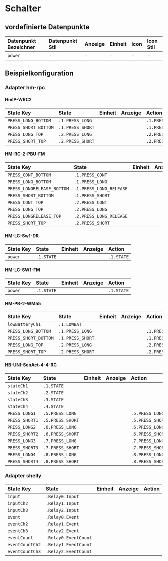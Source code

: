 # Schalter

## vordefinierte Datenpunkte

| Datenpunkt Bezeichner | Datenpunkt Stil | Anzeige | Einheit | Icon | Icon Stil |
| :--- | :--- | :--- | :--- | :--- | :--- |
| `power` | - | - | - | - | - |

## Beispielkonfiguration

### Adapter hm-rpc

#### HmIP-WRC2

| State Key | State | Einheit | Anzeige | Action |
| :--- | :--- | :--- | :--- | :--- |
| `PRESS_LONG_BOTTOM` | `.1.PRESS_LONG` |  |  | `.1.PRESS_LONG` |
| `PRESS_SHORT_BOTTOM` | `.1.PRESS_SHORT` |  |  | `.1.PRESS_SHORT` |
| `PRESS_LONG_TOP` | `.2.PRESS_LONG` |  |  | `.2.PRESS_LONG` |
| `PRESS_SHORT_TOP` | `.2.PRESS_SHORT` |  |  | `.2.PRESS_SHORT` |

#### HM-RC-2-PBU-FM

| State Key | State | Einheit | Anzeige | Action |
| :--- | :--- | :--- | :--- | :--- |
| `PRESS_CONT_BOTTOM` | `.1.PRESS_CONT` |  |  | `.1.PRESS_CONT` |
| `PRESS_LONG_BOTTOM` | `.1.PRESS_LONG` |  |  | `.1.PRESS_LONG` |
| `PRESS_LONGRELEASE_BOTTOM` | `.1.PRESS_LONG_RELEASE` |  |  | `.1.PRESS_LONG_RELEASE` |
| `PRESS_SHORT_BOTTOM` | `.1.PRESS_SHORT` |  |  | `.1.PRESS_SHORT` |
| `PRESS_CONT_TOP` | `.2.PRESS_CONT` |  |  | `.2.PRESS_CONT` |
| `PRESS_LONG_TOP` | `.2.PRESS_LONG` |  |  | `.2.PRESS_LONG` |
| `PRESS_LONGRELEASE_TOP` | `.2.PRESS_LONG_RELEASE` |  |  | `.2.PRESS_LONG_RELEASE` |
| `PRESS_SHORT_TOP` | `.2.PRESS_SHORT` |  |  | `.2.PRESS_SHORT` |

#### HM-LC-Sw1-DR

| State Key | State | Einheit | Anzeige | Action |
| :--- | :--- | :--- | :--- | :--- |
| `power` | `.1.STATE` |  |  | `.1.STATE` |

#### HM-LC-SW1-FM

| State Key | State | Einheit | Anzeige | Action |
| :--- | :--- | :--- | :--- | :--- |
| `power` | `.1.STATE` |  |  | `.1.STATE` |

#### HM-PB-2-WM55

| State Key | State | Einheit | Anzeige | Action |
| :--- | :--- | :--- | :--- | :--- |
| `lowBatteryCh1` | `.1.LOWBAT` |  |  |  |
| `PRESS_LONG_BOTTOM` | `.1.PRESS_LONG` |  |  | `.1.PRESS_LONG` |
| `PRESS_SHORT_BOTTOM` | `.1.PRESS_SHORT` |  |  | `.1.PRESS_SHORT` |
| `PRESS_LONG_TOP` | `.2.PRESS_LONG` |  |  | `.2.PRESS_LONG` |
| `PRESS_SHORT_TOP` | `.2.PRESS_SHORT` |  |  | `.2.PRESS_SHORT` |

#### HB-UNI-SenAct-4-4-RC

| State Key | State | Einheit | Anzeige | Action |
| :--- | :--- | :--- | :--- | :--- |
| `stateCh1` | `.1.STATE` |  |  |  |
| `stateCh2` | `.2.STATE` |  |  |  |
| `stateCh3` | `.3.STATE` |  |  |  |
| `stateCh4` | `.4.STATE` |  |  |  |
| `PRESS_LONG1` | `.5.PRESS_LONG` |  |  | `.5.PRESS_LONG` |
| `PRESS_SHORT1` | `.5.PRESS_SHORT` |  |  | `.5.PRESS_SHORT` |
| `PRESS_LONG2` | `.6.PRESS_LONG` |  |  | `.6.PRESS_LONG` |
| `PRESS_SHORT2` | `.6.PRESS_SHORT` |  |  | `.6.PRESS_SHORT` |
| `PRESS_LONG3` | `.7.PRESS_LONG` |  |  | `.7.PRESS_LONG` |
| `PRESS_SHORT3` | `.7.PRESS_SHORT` |  |  | `.7.PRESS_SHORT` |
| `PRESS_LONG4` | `.8.PRESS_LONG` |  |  | `.8.PRESS_LONG` |
| `PRESS_SHORT4` | `.8.PRESS_SHORT` |  |  | `.8.PRESS_SHORT` |

### Adapter shelly

| State Key | State | Einheit | Anzeige | Action |
| :--- | :--- | :--- | :--- | :--- |
| `input` | `.Relay0.Input` |  |  |  |
| `inputCh2` | `.Relay1.Input` |  |  |  |
| `inputCh3` | `.Relay2.Input` |  |  |  |
| `event` | `.Relay0.Event` |  |  |  |
| `eventCh2` | `.Relay1.Event` |  |  |  |
| `eventCh3` | `.Relay2.Event` |  |  |  |
| `eventCount` | `.Relay0.EventCount` |  |  |  |
| `eventCountCh2` | `.Relay1.EventCount` |  |  |  |
| `eventCountCh3` | `.Relay2.EventCount` |  |  |  |

